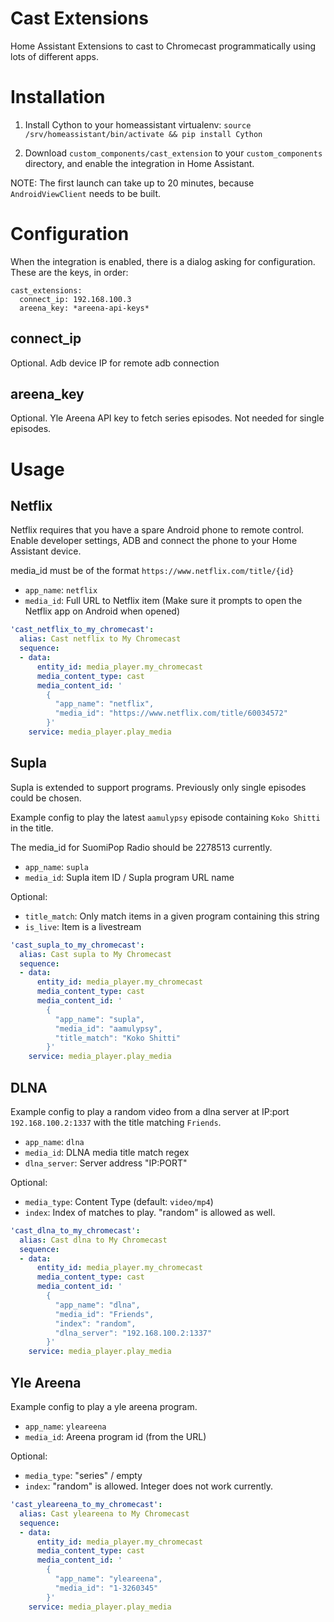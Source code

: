 # Cast Extensions

Home Assistant Extensions to cast to Chromecast programmatically using lots of different apps.


# Installation

1. Install Cython to your homeassistant virtualenv:
`source /srv/homeassistant/bin/activate && pip install Cython`

2. Download `custom_components/cast_extension` to your `custom_components` directory, and enable the integration in Home Assistant.

NOTE: The first launch can take up to 20 minutes, because `AndroidViewClient` needs to be built.

# Configuration

When the integration is enabled, there is a dialog asking for configuration. These are the keys, in order:
```
cast_extensions:
  connect_ip: 192.168.100.3
  areena_key: *areena-api-keys*
```

## connect_ip
Optional. Adb device IP for remote adb connection

## areena_key
Optional. Yle Areena API key to fetch series episodes. Not needed for single episodes.

# Usage

## Netflix

Netflix requires that you have a spare Android phone to remote control. Enable developer settings, ADB and connect the phone to your Home Assistant device.

media_id must be of the format `https://www.netflix.com/title/{id}`

- `app_name`: `netflix`
- `media_id`: Full URL to Netflix item (Make sure it prompts to open the Netflix app on Android when opened)

```yaml
'cast_netflix_to_my_chromecast':
  alias: Cast netflix to My Chromecast
  sequence:
  - data:
      entity_id: media_player.my_chromecast
      media_content_type: cast
      media_content_id: '
        {
          "app_name": "netflix",
          "media_id": "https://www.netflix.com/title/60034572"
        }'
    service: media_player.play_media
```

## Supla

Supla is extended to support programs. Previously only single episodes could be chosen.

Example config to play the latest `aamulypsy` episode containing `Koko Shitti` in the title.

The media_id for SuomiPop Radio should be 2278513 currently.

- `app_name`: `supla`
- `media_id`: Supla item ID / Supla program URL name

Optional:
- `title_match`: Only match items in a given program containing this string
- `is_live`: Item is a livestream

```yaml
'cast_supla_to_my_chromecast':
  alias: Cast supla to My Chromecast
  sequence:
  - data:
      entity_id: media_player.my_chromecast
      media_content_type: cast
      media_content_id: '
        {
          "app_name": "supla",
          "media_id": "aamulypsy",
          "title_match": "Koko Shitti"
        }'
    service: media_player.play_media
```

## DLNA

Example config to play a random video from a dlna server at IP:port `192.168.100.2:1337` with the title matching `Friends`.

- `app_name`: `dlna`
- `media_id`: DLNA media title match regex
- `dlna_server`: Server address "IP:PORT"

Optional:
- `media_type`: Content Type (default: `video/mp4`)
- `index`: Index of matches to play. "random" is allowed as well.

```yaml
'cast_dlna_to_my_chromecast':
  alias: Cast dlna to My Chromecast
  sequence:
  - data:
      entity_id: media_player.my_chromecast
      media_content_type: cast
      media_content_id: '
        {
          "app_name": "dlna",
          "media_id": "Friends",
          "index": "random",
          "dlna_server": "192.168.100.2:1337"
        }'
    service: media_player.play_media
```

## Yle Areena

Example config to play a yle areena program.

- `app_name`: `yleareena`
- `media_id`: Areena program id (from the URL)

Optional:
- `media_type`: "series" / empty
- `index`: "random" is allowed. Integer does not work currently.

```yaml
'cast_yleareena_to_my_chromecast':
  alias: Cast yleareena to My Chromecast
  sequence:
  - data:
      entity_id: media_player.my_chromecast
      media_content_type: cast
      media_content_id: '
        {
          "app_name": "yleareena",
          "media_id": "1-3260345"
        }'
    service: media_player.play_media
```
